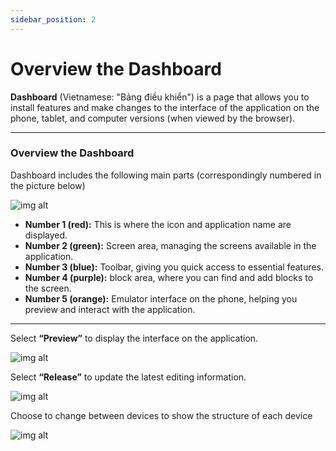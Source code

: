 ```yaml
---
sidebar_position: 2
---
```


# Overview the Dashboard

**Dashboard** (Vietnamese: "Bảng điều khiển") is a page that allows you to install features and make changes to the interface of the application on the phone, tablet, and computer versions (when viewed by the browser).

---

### Overview the Dashboard

Dashboard includes the following main parts (correspondingly numbered in the picture below)

![img alt](/img/create-app/dashboard/200514-lam-quen-voi-dashboard-01.jpeg)

- **Number 1 (red):** This is where the icon and application name are displayed.
- **Number 2 (green):** Screen area, managing the screens available in the application.
- **Number 3 (blue):** Toolbar, giving you quick access to essential features.
- **Number 4 (purple):** block area, where you can find and add blocks to the screen.
- **Number 5 (orange):** Emulator interface on the phone, helping you preview and interact with the application.

---

Select **“Preview”** to display the interface on the application.


![img alt](/img/create-app/dashboard/200514-lam-quen-voi-dashboard-10.jpg)

Select **“Release”** to update the latest editing information.

![img alt](/img/create-app/dashboard/200514-lam-quen-voi-dashboard-11.jpg)

Choose to change between devices to show the structure of each device

![img alt](/img/create-app/dashboard/200514-lam-quen-voi-dashboard-12.jpg)


